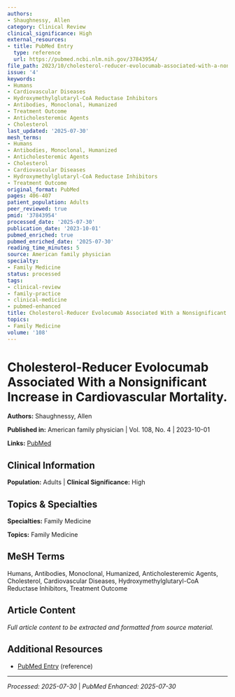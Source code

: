 ```yaml
---
authors:
- Shaughnessy, Allen
category: Clinical Review
clinical_significance: High
external_resources:
- title: PubMed Entry
  type: reference
  url: https://pubmed.ncbi.nlm.nih.gov/37843954/
file_path: 2023/10/cholesterol-reducer-evolocumab-associated-with-a-nonsignific.md
issue: '4'
keywords:
- Humans
- Cardiovascular Diseases
- Hydroxymethylglutaryl-CoA Reductase Inhibitors
- Antibodies, Monoclonal, Humanized
- Treatment Outcome
- Anticholesteremic Agents
- Cholesterol
last_updated: '2025-07-30'
mesh_terms:
- Humans
- Antibodies, Monoclonal, Humanized
- Anticholesteremic Agents
- Cholesterol
- Cardiovascular Diseases
- Hydroxymethylglutaryl-CoA Reductase Inhibitors
- Treatment Outcome
original_format: PubMed
pages: 406-407
patient_population: Adults
peer_reviewed: true
pmid: '37843954'
processed_date: '2025-07-30'
publication_date: '2023-10-01'
pubmed_enriched: true
pubmed_enriched_date: '2025-07-30'
reading_time_minutes: 5
source: American family physician
specialty:
- Family Medicine
status: processed
tags:
- clinical-review
- family-practice
- clinical-medicine
- pubmed-enhanced
title: Cholesterol-Reducer Evolocumab Associated With a Nonsignificant Increase in Cardiovascular Mortality.
topics:
- Family Medicine
volume: '108'
---
```


# Cholesterol-Reducer Evolocumab Associated With a Nonsignificant Increase in Cardiovascular Mortality.

**Authors:** Shaughnessy, Allen

**Published in:** American family physician | Vol. 108, No. 4 | 2023-10-01

**Links:** [PubMed](https://pubmed.ncbi.nlm.nih.gov/37843954/)

## Clinical Information

**Population:** Adults | **Clinical Significance:** High

## Topics & Specialties

**Specialties:** Family Medicine

**Topics:** Family Medicine

## MeSH Terms

Humans, Antibodies, Monoclonal, Humanized, Anticholesteremic Agents, Cholesterol, Cardiovascular Diseases, Hydroxymethylglutaryl-CoA Reductase Inhibitors, Treatment Outcome

## Article Content

*Full article content to be extracted and formatted from source material.*

## Additional Resources

- [PubMed Entry](https://pubmed.ncbi.nlm.nih.gov/37843954/) (reference)

---

*Processed: 2025-07-30* | *PubMed Enhanced: 2025-07-30*

